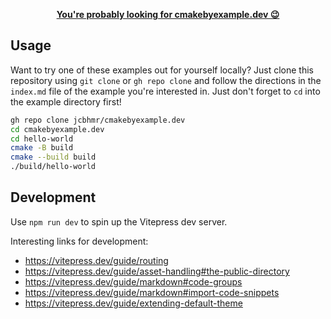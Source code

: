 <p align=center><b><a href="https://cmakebyexample.dev/">You're probably looking for cmakebyexample.dev 😉</a></b></p>

## Usage

Want to try one of these examples out for yourself locally? Just clone this
repository using `git clone` or `gh repo clone` and follow the directions in the
`index.md` file of the example you're interested in. Just don't forget to `cd`
into the example directory first!

```sh
gh repo clone jcbhmr/cmakebyexample.dev
cd cmakebyexample.dev
cd hello-world
cmake -B build
cmake --build build
./build/hello-world
```

## Development

Use `npm run dev` to spin up the Vitepress dev server.

Interesting links for development:

- https://vitepress.dev/guide/routing
- https://vitepress.dev/guide/asset-handling#the-public-directory
- https://vitepress.dev/guide/markdown#code-groups
- https://vitepress.dev/guide/markdown#import-code-snippets
- https://vitepress.dev/guide/extending-default-theme
